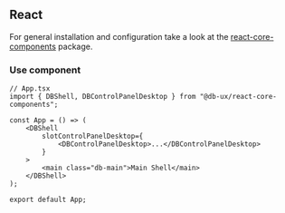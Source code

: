 ## React

For general installation and configuration take a look at the [react-core-components](https://www.npmjs.com/package/@db-ux/react-core-components) package.

### Use component

```tsx App.tsx
// App.tsx
import { DBShell, DBControlPanelDesktop } from "@db-ux/react-core-components";

const App = () => (
	<DBShell
		slotControlPanelDesktop={
			<DBControlPanelDesktop>...</DBControlPanelDesktop>
		}
	>
		<main class="db-main">Main Shell</main>
	</DBShell>
);

export default App;
```
